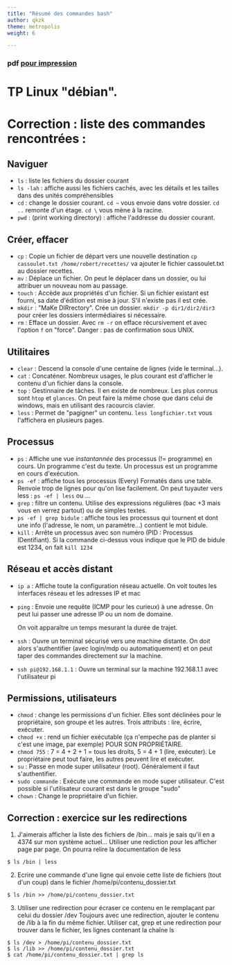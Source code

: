 ```yaml
---
title: "Résumé des commandes bash"
author: qkzk
theme: metropolis
weight: 6

---
```


### pdf [pour impression](/uploads/docsnsi/architecture/linux/correction_linux_debian_intro.pdf)

# TP Linux "débian".

# Correction : liste des commandes rencontrées :


## Naviguer
* `ls` : liste les fichiers du dossier courant
* `ls -lah` : affiche aussi les fichiers cachés, avec les détails et les tailles dans des unités compréhensibles
* `cd` : change le dossier courant. `cd ~` vous envoie dans votre dossier. `cd ..` remonte d'un étage. `cd \` vous mène à la racine.
* `pwd` : (print working directory) : affiche l'addresse du dossier courant.

## Créer, effacer
* `cp` : Copie un fichier de départ vers une nouvelle destination `cp cassoulet.txt /home/robert/recettes/` va ajouter le fichier cassoulet.txt au dossier recettes.
* `mv` : Déplace un fichier. On peut le déplacer dans un dossier, ou lui attribuer un nouveau nom au passage.
* `touch` : Accède aux propriétés d'un fichier. Si un fichier existant est fourni, sa date d'édition est mise à jour. S'il n'existe pas il est crée.
* `mkdir` : "MaKe DIRrectory". Crée un dossier. `mkdir -p dir1/dir2/dir3` pour créer les dossiers intermédiaires si nécessaire.
* `rm` : Efface un dossier. Avec `rm -r` on efface récursivement et avec l'option `f` on "force". Danger : pas de confirmation sous UNIX.

## Utilitaires
* `clear` : Descend la console d'une centaine de lignes (vide le terminal...).
* `cat` : Concaténer. Nombreux usages, le plus courant est d'afficher le contenu d'un fichier dans la console.
* `top` : Gestinnaire de tâches. Il en existe de nombreux. Les plus connus sont `htop` et `glances`. On peut faire la même chose que dans celui de windows, mais en utilisant des racourcis clavier.
* `less` : Permet de "pagigner" un contenu. `less longfichier.txt` vous l'affichera en plusieurs pages.

## Processus
* `ps` : Affiche une vue _instantannée_ des processus (!= programme) en cours. Un programme c'est du texte. Un processus est un programme en cours d'exécution.
* `ps -ef` : affiche tous les processus (Every) Formatés dans une table. Renvoie trop de lignes pour qu'on lise facilement. On peut tuyauter vers less : `ps -ef | less` ou ...
* `grep` : filtre un contenu. Utilise des expressions régulières (bac +3 mais vous en verrez partout) ou de simples textes.
* `ps -ef | grep bidule` : affiche tous les processus qui tournent et dont une info (l'adresse, le nom, un paramètre...) contient le mot bidule.
* `kill` : Arrête un processus avec son numéro (PID : Processus IDentifiant). Si la commande ci-dessus vous indique que le PID de bidule est 1234, on fait `kill 1234`


## Réseau et accès distant
* `ip a` : Affiche toute la configuration réseau actuelle. On voit toutes les interfaces réseau et les adresses IP et mac
* `ping` : Envoie une requête (ICMP pour les curieux) à une adresse. On peut lui passer une adresse IP ou un nom de domaine.

    On voit apparaître un temps mesurant la durée de trajet.
* `ssh` : Ouvre un terminal sécurisé vers une machine distante. On doit alors s'authentifier (avec login/mdp ou automatiquement) et on peut taper des commandes directement sur la machine.
* `ssh pi@192.168.1.1` : Ouvre un terminal sur la machine 192.168.1.1 avec l'utilisateur pi

## Permissions, utilisateurs
* `chmod` : change les permissions d'un fichier. Elles sont déclinées pour le propriétaire, son groupe et les autres. Trois attributs : lire, écrire, exécuter.
* `chmod +x` : rend un fichier exécutable (ça n'empeche pas de planter si c'est une image, par exemple) POUR SON PROPRIÉTAIRE.
* `chmod 755` : 7 = 4 + 2 + 1 = tous les droits, 5 = 4 + 1 (lire, exécuter). Le propriétaire peut tout faire, les autres peuvent lire et exécuter.
* `su` : Passe en mode super utilisateur (root). Généralement il faut s'authentifier.
* `sudo commande` : Exécute une commande en mode super utilisateur. C'est possible si l'utilisateur courant est dans le groupe "sudo"
* `chown` : Change le propriétaire d'un fichier.


## Correction : exercice sur les redirections

1. J'aimerais afficher la liste des fichiers de /bin... mais je sais qu'il en a 4374 sur mon système actuel... Utiliser une rediction pour les afficher page par page. On pourra relire la documentation de less

~~~shell
$ ls /bin | less
~~~
2. Ecrire une commande d'une ligne qui envoie cette liste de fichiers (tout d'un coup) dans le fichier /home/pi/contenu_dossier.txt

~~~shell
$ ls /bin >> /home/pi/contenu_dossier.txt
~~~
3. Utiliser une redirection pour écraser ce contenu en le remplaçant par celui du dossier /dev
Toujours avec une redirection, ajouter le contenu de /lib à la fin du même fichier.
Utiliser cat, grep et une redirection pour trouver dans le fichier, les lignes contenant la chaîne ls

~~~shell
$ ls /dev > /home/pi/contenu_dossier.txt
$ ls /lib >> /home/pi/contenu_dossier.txt
$ cat /home/pi/contenu_dossier.txt | grep ls
~~~
